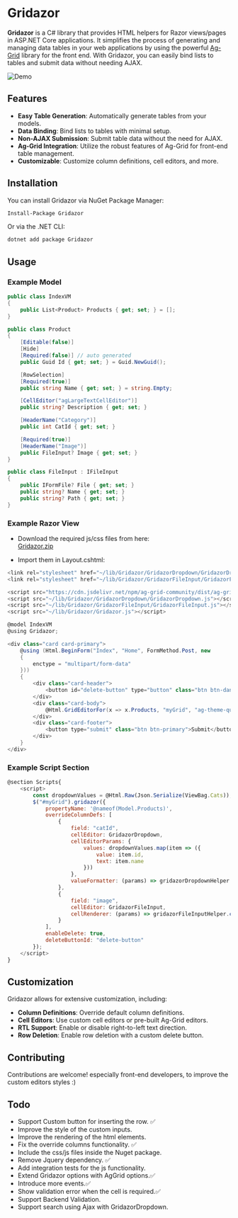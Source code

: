 # Gridazor

**Gridazor** is a C# library that provides HTML helpers for Razor views/pages in ASP.NET Core applications. It simplifies the process of generating and managing data tables in your web applications by using the powerful [Ag-Grid](https://www.ag-grid.com/) library for the front end. With Gridazor, you can easily bind lists to tables and submit data without needing AJAX.

![Demo](https://github.com/user-attachments/assets/48bceec0-7309-4ee3-89d3-156e7585f845)


## Features

- **Easy Table Generation**: Automatically generate tables from your models.
- **Data Binding**: Bind lists to tables with minimal setup.
- **Non-AJAX Submission**: Submit table data without the need for AJAX.
- **Ag-Grid Integration**: Utilize the robust features of Ag-Grid for front-end table management.
- **Customizable**: Customize column definitions, cell editors, and more.

## Installation

You can install Gridazor via NuGet Package Manager:

```bash
Install-Package Gridazor
```
Or via the .NET CLI:

```bash
dotnet add package Gridazor
```

## Usage
### Example Model
```csharp
public class IndexVM
{
    public List<Product> Products { get; set; } = [];
}

public class Product
{
    [Editable(false)]
    [Hide]
    [Required(false)] // auto generated
    public Guid Id { get; set; } = Guid.NewGuid();

    [RowSelection]
    [Required(true)]
    public string Name { get; set; } = string.Empty;

    [CellEditor("agLargeTextCellEditor")]
    public string? Description { get; set; }

    [HeaderName("Category")]
    public int CatId { get; set; }

    [Required(true)]
    [HeaderName("Image")]
    public FileInput? Image { get; set; }
}

public class FileInput : IFileInput
{
    public IFormFile? File { get; set; }
    public string? Name { get; set; }
    public string? Path { get; set; }
}
```

### Example Razor View

- Download the required js/css files from here:  
[Gridazor.zip](https://github.com/user-attachments/files/17090694/Gridazor.zip)

- Import them in Layout.cshtml:
```csharp
<link rel="stylesheet" href="~/lib/Gridazor/GridazorDropdown/GridazorDropdown.css" />
<link rel="stylesheet" href="~/lib/Gridazor/GridazorFileInput/GridazorFileInput.css" />

<script src="https://cdn.jsdelivr.net/npm/ag-grid-community/dist/ag-grid-community.min.js"></script>
<script src="~/lib/Gridazor/GridazorDropdown/GridazorDropdown.js"></script>
<script src="~/lib/Gridazor/GridazorFileInput/GridazorFileInput.js"></script>
<script src="~/lib/Gridazor/Gridazor.js"></script>
```

```csharp
@model IndexVM
@using Gridazor;

<div class="card card-primary">
    @using (Html.BeginForm("Index", "Home", FormMethod.Post, new
    {
        enctype = "multipart/form-data"
    }))
    {
        <div class="card-header">
            <button id="delete-button" type="button" class="btn btn-danger">Delete</button>
        </div>
        <div class="card-body">
            @Html.GridEditorFor(x => x.Products, "myGrid", "ag-theme-quartz")
        </div>
        <div class="card-footer">
            <button type="submit" class="btn btn-primary">Submit</button>
        </div>
    }
</div>
```

### Example Script Section
```js
@section Scripts{
    <script>
        const dropdownValues = @Html.Raw(Json.Serialize(ViewBag.Cats));
        $("#myGrid").gridazor({
            propertyName: '@nameof(Model.Products)',
            overrideColumnDefs: [
                {
                    field: "catId",
                    cellEditor: GridazorDropdown,
                    cellEditorParams: {
                        values: dropdownValues.map(item => ({
                            value: item.id,
                            text: item.name
                        }))
                    },
                    valueFormatter: (params) => gridazorDropdownHelper.valueFormatter(params)
                },
                {
                    field: "image",
                    cellEditor: GridazorFileInput,
                    cellRenderer: (params) => gridazorFileInputHelper.cellRender(params)
                }
            ],
            enableDelete: true,
            deleteButtonId: "delete-button"
        });
    </script>
}
```

## Customization

Gridazor allows for extensive customization, including:

- **Column Definitions**: Override default column definitions.
- **Cell Editors**: Use custom cell editors or pre-built Ag-Grid editors.
- **RTL Support**: Enable or disable right-to-left text direction.
- **Row Deletion**: Enable row deletion with a custom delete button.

## Contributing

Contributions are welcome! especially front-end developers, to improve the custom editors styles :)

## Todo
 - Support Custom button for inserting the row. ✅
 - Improve the style of the custom inputs.
 - Improve the rendering of the html elements.
 - Fix the override columns functionality. ✅
 - Include the css/js files inside the Nuget package.
 - Remove Jquery dependency. ✅
 - Add integration tests for the js functionality.
 - Extend Gridazor options with AgGrid options.✅
 - Introduce more events.✅
 - Show validation error when the cell is required.✅
 - Support Backend Validation.
 - Support search using Ajax with GridazorDropdown.
